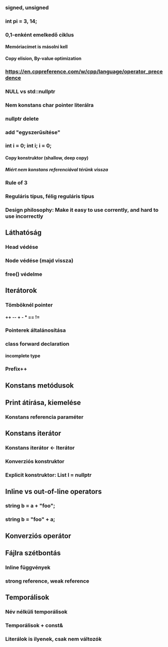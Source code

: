 
### signed, unsigned
### int pi = 3, 14;
### 0,1-enként emelkedő ciklus
#### Memóriacímet is másolni kell
#### Copy elision, By-value optimization
### https://en.cppreference.com/w/cpp/language/operator_precedence
### NULL vs std::nullptr
### Nem konstans char pointer literálra
### nullptr delete
### add "egyszerűsítése"
### int i = 0; int i; i = 0;

#### Copy konstruktor (shallow, deep copy)
##### Miért nem konstans referenciával térünk vissza

### Rule of 3
### Reguláris típus, félig reguláris típus
### Design philosophy: Make it easy to use corrently, and hard to use incorrectly

## Láthatóság
### Head védése
### Node védése (majd vissza)
### free() védelme

## Iterátorok
### Tömböknél pointer
#### ++ -- + - * == !=
### Pointerek általánosítása
### class forward declaration
#### incomplete type
### Prefix++

## Konstans metódusok

## Print átírása, kiemelése
### Konstans referencia paraméter

## Konstans iterátor
### Konstans iterátor <- Iterátor
### Konverziós konstruktor
### Explicit konstruktor: List l = nullptr

## Inline vs out-of-line operators
### string b = a + "foo";
### string b = "foo" + a;

## Konverziós operátor

## Fájlra szétbontás
### Inline függvények
### strong reference, weak reference

## Temporálisok
### Név nélküli temporálisok
### Temporálisok + const&
### Literálok is ilyenek, csak nem változók
